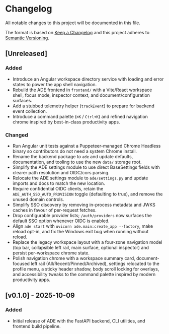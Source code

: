 # Changelog

All notable changes to this project will be documented in this file.

The format is based on [Keep a Changelog](https://keepachangelog.com/en/1.1.0/) and this project adheres to [Semantic Versioning](https://semver.org/spec/v2.0.0.html).

## [Unreleased]

### Added
- Introduce an Angular workspace directory service with loading and error states to power the app shell navigation.
- Rebuild the ADE frontend in `frontend/` with a Vite/React workspace shell, focus mode, inspector context, and document/configuration surfaces.
- Add a stubbed telemetry helper (`trackEvent`) to prepare for backend event collection.
- Introduce a command palette (`⌘K` / `Ctrl+K`) and refined navigation chrome inspired by best-in-class productivity apps.

### Changed
- Run Angular unit tests against a Puppeteer-managed Chrome Headless binary so contributors do not need a system Chrome install.
- Rename the backend package to ``ade`` and update defaults, documentation, and tooling to use the new ``data/`` storage root.
- Simplify the ADE settings module to use direct BaseSettings fields with clearer path resolution and OIDC/cors parsing.
- Relocate the ADE settings module to ``ade/settings.py`` and update imports and docs to match the new location.
- Require confidential OIDC clients, retain the `ADE_AUTH_SSO_AUTO_PROVISION` toggle (defaulting to true), and remove the unused domain controls.
- Simplify SSO discovery by removing in-process metadata and JWKS caches in favour of per-request fetches.
- Drop configurable provider lists; `/auth/providers` now surfaces the default SSO option whenever OIDC is enabled.
- Align `ade start` with `uvicorn ade.main:create_app --factory`, make reload opt-in, and fix the Windows exit bug when running without reload.
- Replace the legacy workspace layout with a four-zone navigation model (top bar, collapsible left rail, main surface, optional inspector) and persist per-workspace chrome state.
- Polish navigation chrome with a workspace summary card, document-focused left rail (All/Recent/Pinned/Archived), settings relocated to the profile menu, a sticky header shadow, body scroll locking for overlays, and accessibility tweaks to the command palette inspired by modern productivity apps.

## [v0.1.0] - 2025-10-09

### Added
- Initial release of ADE with the FastAPI backend, CLI utilities, and frontend build pipeline.
